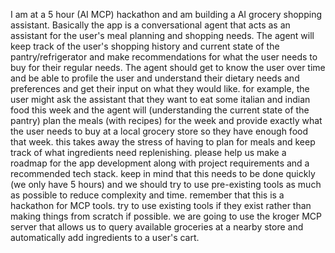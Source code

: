 I am at a 5 hour (AI MCP) hackathon and am building a AI grocery shopping assistant. Basically the app is a conversational agent that acts as an assistant for the user's meal planning and shopping needs. The agent will keep track of the user's shopping history and current state of the pantry/refrigerator and make recommendations for what the user needs to buy for their regular needs. The agent should get to know the user over time and be able to profile the user and understand their dietary needs and preferences and get their input on what they would like. for example, the user might ask the assistant that they want to eat some italian and indian food this week and the agent will (understanding the current state of the pantry) plan the meals (with recipes) for the week and provide exactly what the user needs to buy at a local grocery store so they have enough food that week. this takes away the stress of having to plan for meals and keep track of what ingredients need replenishing. please help us make a roadmap for the app development along with project requirements and a recommended tech stack. keep in mind that this needs to be done quickly (we only have 5 hours) and we should try to use pre-existing tools as much as possible to reduce complexity and time. remember that this is a hackathon for MCP tools. try to use existing tools if they exist rather than making things from scratch if possible. we are going to use the kroger MCP server that allows us to query available groceries at a nearby store and automatically add ingredients to a user's cart. 


